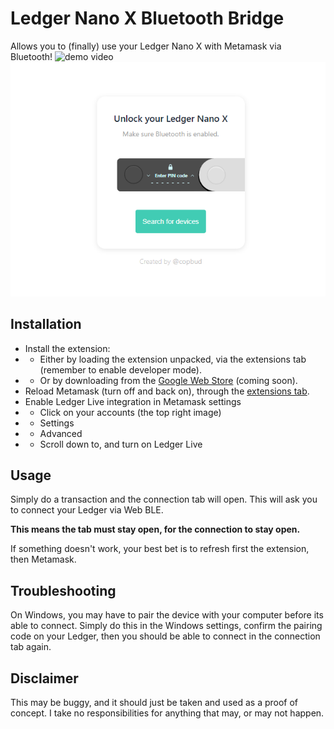 # Ledger Nano X Bluetooth Bridge
Allows you to (finally) use your Ledger Nano X with Metamask via Bluetooth!
![demo video](https://i.imgur.com/IrbQi8C.gif)
![extension tab](./screenshot.jpeg)

## Installation
 - Install the extension:
 - - Either by loading the extension unpacked, via the extensions tab (remember to enable developer mode).
 - - Or by downloading from the [Google Web Store](https://chrome.google.com/webstore/detail/COMING/SOON) (coming soon).
 - Reload Metamask (turn off and back on), through the [extensions tab](chrome://extensions/?id=nkbihfbeogaeaoehlefnkodbefgpgknn).
 - Enable Ledger Live integration in Metamask settings
 - - Click on your accounts (the top right image)
 - - Settings
 - - Advanced
 - - Scroll down to, and turn on Ledger Live
 
## Usage
Simply do a transaction and the connection tab will open. This will ask you to connect your Ledger via Web BLE.

**This means the tab must stay open, for the connection to stay open.**

If something doesn't work, your best bet is to refresh first the extension, then Metamask.

## Troubleshooting
On Windows, you may have to pair the device with your computer before its able to connect.
Simply do this in the Windows settings, confirm the pairing code on your Ledger, then you should be able to connect in the connection tab again.

## Disclaimer
This may be buggy, and it should just be taken and used as a proof of concept.
I take no responsibilities for anything that may, or may not happen.
